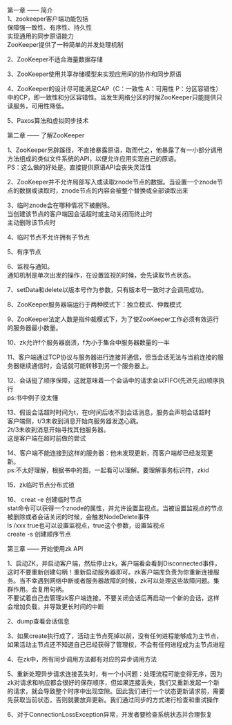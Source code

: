 第一章 —— 简介  
1、zookeeper客户端功能包括  
    保障强一致性、有序性、持久性  
    实现通用的同步原语能力  
    ZooKeeper提供了一种简单的并发处理机制
    
2、ZooKeeper不适合海量数据存储

3、ZooKeeper使用共享存储模型来实现应用间的协作和同步原语

4、ZooKeeper的设计尽可能满足CAP（C：一致性 A：可用性 P：分区容错性）中的CP，即一致性和分区容错性。当发生网络分区的时候ZooKeeper只能提供只读服务，可用性降低。

5、Paxos算法和虚拟同步技术

第二章 —— 了解ZooKeeper

1、ZooKeeper另辟蹊径，不直接暴露原语，取而代之，他暴露了有一小部分调用方法组成的类似文件系统的API，以便允许应用实现自己的原语。  
PS：这么做的好处是。直接提供原语API会丧失灵活性

2、ZooKeeper并不允许局部写入或读取znode节点的数据。当设置一个znode节点的数据或读取时，znode节点的内容会被整个替换或全部读取出来  

3、临时znode会在哪种情况下被删除。  
    当创建该节点的客户端因会话超时或主动关闭而终止时  
    主动删除该节点时

4、临时节点不允许拥有子节点

5、有序节点

6、监视与通知。  
通知机制是单次出发的操作，在设置监视的时候，会先读取节点状态。  

7、setData和delete以版本号作为参数，只有版本号一致时才会调用成功。

8、ZooKeeper服务器端运行于两种模式下：独立模式、仲裁模式

9、ZooKeeper法定人数是指仲裁模式下，为了使ZooKeeper工作必须有效运行的服务器最小数量。 

10、zk允许f个服务器崩溃，f为小于集合中服务器数量的一半

11、客户端通过TCP协议与服务器进行连接并通信，但当会话无法与当前连接的服务器继续通信时，会话就可能转移到另一个服务器上。

12、会话挺了顺序保障，这就意味着一个会话中的请求会以FIFO(先进先出)顺序执行  
ps:书中例子没太懂

13、假设会话超时时间为t，在t时间后收不到会话消息，服务会声明会话超时  
客户端侧，t/3未收到消息开始向服务器发送心跳。  
2t/3未收到消息开始寻找其他服务器。  
这是客户端在超时前做的尝试

14、客户端不能连接到这样的服务器：他未发现更新，而客户端却已经发现更新。  
ps:不太好理解，根据书中的图，一起看可以理解。要理解事务标识符，zkid

15、zk临时节点分布式锁

16、
creat -e 创建临时节点  
stat命令可以获得一个znode的属性，并允许设置监视点。当被设置监视点的节点被删除或者会话关闭的时候，会触发NodeDelete事件  
ls /xxx true也可以设置监视点，true这个参数，设置监视点  
create -s 创建顺序节点

第三章 —— 开始使用zk API  

1、启动ZK，并启动客户端，然后停止zk，客户端看会看到Disconnected事件，这时不要重新创建句柄！重新启动服务器即可。zk客户端库负责为你重新连接服务。当不幸遇到网络中断或者服务器故障的时候，zk可以处理这些故障问题。集群作用。会复用句柄。      
不要试着自己去管理zk客户端连接。不要关闭会话后再启动一个新的会话，这样会增加负载，并导致更长时间的中断  

2、dump查看会话信息  

3、如果create执行成了，活动主节点死掉以前，没有任何进程能够成为主节点，如果活动主节点还不知道自己已经获得了管理权，不会有任何进程成为主节点进程  

4、在zk中，所有同步调用方法都有对应的异步调用方法

5、重新处理异步请求连接丢失时，有一个小问题：处理流程可能变得无序，因为zk对请求和响应都会很好的保存顺序，但如果连接丢失，我们又重新发起一个新的请求，就会导致整个时序中出现空隙。因此我们进行一个状态更新请求前，需要先获取当前状态，否则就要放弃更新。我们通过同步的方式进行检查和重试操作  

6、对于ConnectionLossException异常，开发者要检查系统状态并合理恢复  

